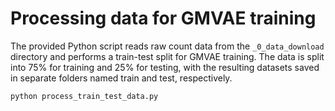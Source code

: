 # Processing data for GMVAE training
The provided Python script reads raw count data from the `_0_data_download` directory and performs a train-test split for GMVAE training. The data is split into 75% for training and 25% for testing, with the resulting datasets saved in separate folders named train and test, respectively.
```
python process_train_test_data.py
```

